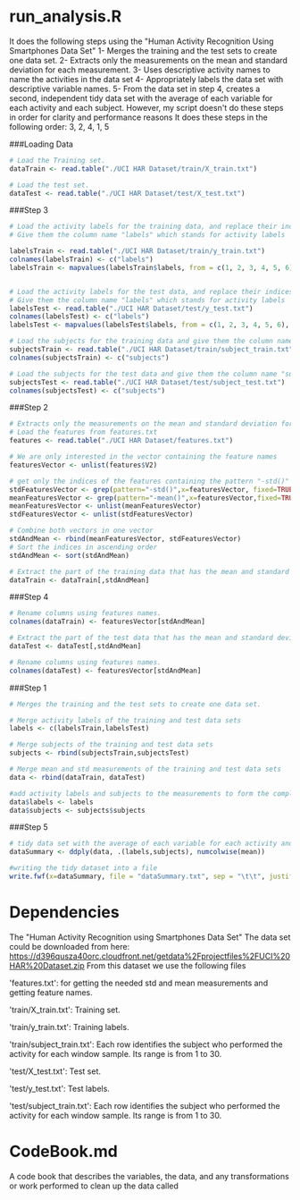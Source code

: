 # run_analysis.R
 It does the following steps using the "Human Activity Recognition Using Smartphones Data Set" 
 1- Merges the training and the test sets to create one data set.
 2- Extracts only the measurements on the mean and standard deviation for each measurement.
 3- Uses descriptive activity names to name the activities in the data set
 4- Appropriately labels the data set with descriptive variable names.
 5- From the data set in step 4, creates a second, independent tidy data set with the average of each variable for each activity and each subject.
 However, my script doesn't do these steps in order for clarity and performance reasons
 It does these steps in the following order: 3, 2, 4, 1, 5

###Loading Data
		
```r
# Load the Training set.
dataTrain <- read.table("./UCI HAR Dataset/train/X_train.txt")

# Load the test set.
dataTest <- read.table("./UCI HAR Dataset/test/X_test.txt")
```
		
###Step 3
```r
# Load the activity labels for the training data, and replace their indices by the activity name 1 <- WALKING, 2 <- WALKING_UPSTAIRS and so on.
# Give them the column name "labels" which stands for activity labels

labelsTrain <- read.table("./UCI HAR Dataset/train/y_train.txt")
colnames(labelsTrain) <- c("labels")
labelsTrain <- mapvalues(labelsTrain$labels, from = c(1, 2, 3, 4, 5, 6), to = c("WALKING", "WALKING_UPSTAIRS", "WALKING_DOWNSTAIRS", "SITTING","STANDING", "LAYING"))


# Load the activity labels for the test data, and replace their indices by the activity name 1 <- WALKING, 2 <- WALKING_UPSTAIRS and so on.
# Give them the column name "labels" which stands for activity labels
labelsTest <- read.table("./UCI HAR Dataset/test/y_test.txt")
colnames(labelsTest) <- c("labels")
labelsTest <- mapvalues(labelsTest$labels, from = c(1, 2, 3, 4, 5, 6), to = c("WALKING", "WALKING_UPSTAIRS", "WALKING_DOWNSTAIRS", "SITTING","STANDING", "LAYING"))

# Load the subjects for the training data and give them the column name "subjects".
subjectsTrain <- read.table("./UCI HAR Dataset/train/subject_train.txt")
colnames(subjectsTrain) <- c("subjects")

# Load the subjects for the test data and give them the column name "subjects".
subjectsTest <- read.table("./UCI HAR Dataset/test/subject_test.txt")
colnames(subjectsTest) <- c("subjects")

```
		
###Step 2
	
```r
# Extracts only the measurements on the mean and standard deviation for each measurement.
# Load the features from features.txt
features <- read.table("./UCI HAR Dataset/features.txt")

# We are only interested in the vector containing the feature names
featuresVector <- unlist(features$V2)

# get only the indices of the features containing the pattern "-std()" and the pattern "-mean"
stdFeaturesVector <- grep(pattern="-std()",x=featuresVector, fixed=TRUE)
meanFeaturesVector <- grep(pattern="-mean()",x=featuresVector,fixed=TRUE)
meanFeaturesVector <- unlist(meanFeaturesVector)
stdFeaturesVector <- unlist(stdFeaturesVector)

# Combine both vectors in one vector
stdAndMean <- rbind(meanFeaturesVector, stdFeaturesVector)
# Sort the indices in ascending order
stdAndMean <- sort(stdAndMean)

# Extract the part of the training data that has the mean and standard deviation for each measurement.
dataTrain <- dataTrain[,stdAndMean]
```
		
###Step 4
		
```r		
# Rename columns using features names. 
colnames(dataTrain) <- featuresVector[stdAndMean]

# Extract the part of the test data that has the mean and standard deviation for each measurement.
dataTest <- dataTest[,stdAndMean]

# Rename columns using features names.
colnames(dataTest) <- featuresVector[stdAndMean]
```
		
###Step 1
		
```r
# Merges the training and the test sets to create one data set.

# Merge activity labels of the training and test data sets
labels <- c(labelsTrain,labelsTest)

# Merge subjects of the training and test data sets
subjects <- rbind(subjectsTrain,subjectsTest)

# Merge mean and std measurements of the training and test data sets
data <- rbind(dataTrain, dataTest)

#add activity labels and subjects to the measurements to form the complete table
data$labels <- labels
data$subjects <- subjects$subjects
```

###Step 5
		
```r
# tidy data set with the average of each variable for each activity and each subject.
dataSummary <- ddply(data, .(labels,subjects), numcolwise(mean))

#writing the tidy dataset into a file
write.fwf(x=dataSummary, file = "dataSummary.txt", sep = "\t\t", justify="left", rownames=FALSE)
```
	
# Dependencies
 The "Human Activity Recognition using Smartphones Data Set"
 The data set could be downloaded from here: https://d396qusza40orc.cloudfront.net/getdata%2Fprojectfiles%2FUCI%20HAR%20Dataset.zip
 From this dataset we use the following files
 
 'features.txt': for getting the needed std and mean measurements and getting feature names.
 
 'train/X_train.txt': Training set.
 
 'train/y_train.txt': Training labels.
 
 'train/subject_train.txt': Each row identifies the subject who performed the activity for each window sample. Its range is from 1 to 30.
 
 'test/X_test.txt': Test set.
 
 'test/y_test.txt': Test labels.
 
 'test/subject_train.txt': Each row identifies the subject who performed the activity for each window sample. Its range is from 1 to 30.
 
 # CodeBook.md
 A code book that describes the variables, the data, and any transformations or work performed to clean up the data called